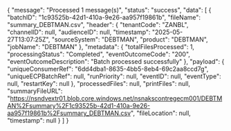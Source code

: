 {
    "message": "Processed 1 message(s)",
    "status": "success",
    "data": [
        {
            "batchID": "1c93525b-42d1-410a-9e26-aa957f19861b",
            "fileName": "summary_DEBTMAN.csv",
            "header": {
                "tenantCode": "ZANBL",
                "channelID": null,
                "audienceID": null,
                "timestamp": "2025-05-27T13:07:25Z",
                "sourceSystem": "DEBTMAN",
                "product": "DEBTMAN",
                "jobName": "DEBTMAN"
            },
            "metadata": {
                "totalFilesProcessed": 1,
                "processingStatus": "Completed",
                "eventOutcomeCode": "200",
                "eventOutcomeDescription": "Batch processed successfully"
            },
            "payload": {
                "uniqueConsumerRef": "6dd4dba1-8635-4bb5-8eb4-69c2aa8ccd7g",
                "uniqueECPBatchRef": null,
                "runPriority": null,
                "eventID": null,
                "eventType": null,
                "restartKey": null
            },
            "processedFiles": null,
            "printFiles": null,
            "summaryFileURL": "https://nsndvextr01.blob.core.windows.net/nsnakscontregecm001/DEBTMAN%2Fsummary%2F1c93525b-42d1-410a-9e26-aa957f19861b%2Fsummary_DEBTMAN.csv",
            "fileLocation": null,
            "timestamp": null
        }
    ]
}
